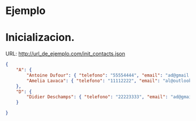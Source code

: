 # Ejemplo


# Inicializacion.

URL: http://url_de_ejemplo.com/init_contacts.json

```json
{
    "A": {
        "Antoine Dufour": { "telefono": "55554444", "email": "ad@gmail.com" , "company" : "Google", "extra" : "Met him in Paris airport" },
        "Amelia Lavaca": { "telefono": "11112222", "email": "al@outlook.com" , "company" : "BAM", "extra" : "Sister " }
    },
    "D": {
        "Didier Deschamps": { "telefono": "22223333", "email": "ad@gmail.com" , "company" : "DHL", "extra" : "Famous TD" }
    }

}

```

